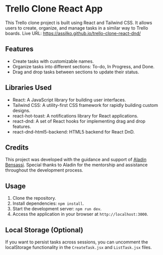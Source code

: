 # Trello Clone React App

This Trello clone project is built using React and Tailwind CSS. It allows users to create, organize, and manage tasks in a similar way to Trello boards.
 Live URL: https://assilko.github.io/trello-clone-react-dnd/

## Features

- Create tasks with customizable names.
- Organize tasks into different sections: To-do, In Progress, and Done.
- Drag and drop tasks between sections to update their status.

## Libraries Used

- React: A JavaScript library for building user interfaces.
- Tailwind CSS: A utility-first CSS framework for rapidly building custom designs.
- react-hot-toast: A notifications library for React applications.
- react-dnd: A set of React hooks for implementing drag and drop features.
- react-dnd-html5-backend: HTML5 backend for React DnD.

## Credits

This project was developed with the guidance and support of [Aladin Bensassi](#). Special thanks to Aladin for the mentorship and assistance throughout the development process.

## Usage

1. Clone the repository.
2. Install dependencies: `npm install`.
3. Start the development server: `npm run dev`.
4. Access the application in your browser at `http://localhost:3000`.

## Local Storage (Optional)

If you want to persist tasks across sessions, you can uncomment the localStorage functionality in the `CreateTask.jsx` and `ListTask.jsx` files.
